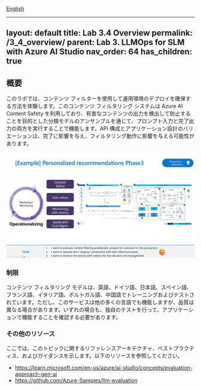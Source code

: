 [English](README.md)

---
layout: default
title: Lab 3.4 Overview
permalink: /3_4_overview/
parent: Lab 3. LLMOps for SLM with Azure AI Studio
nav_order: 64
has_children: true
---

## 概要
このラボでは、コンテンツ フィルターを使用して運用環境のデプロイを確保する方法を体験します。このコンテンツ フィルタリング システムは Azure AI Content Safety を利用しており、有害なコンテンツの出力を検出して防止することを目的とした分類モデルのアンサンブルを通じて、プロンプト入力と完了出力の両方を実行することで機能します。API 構成とアプリケーション設計のバリエーションは、完了に影響を与え、フィルタリング動作に影響を与える可能性があります。


![LLMOps](images/operation_requirements.jpg)

### 制限
コンテンツ フィルタリング モデルは、英語、ドイツ語、日本語、スペイン語、フランス語、イタリア語、ポルトガル語、中国語でトレーニングおよびテストされています。ただし、このサービスは他の多くの言語でも機能しますが、品質は異なる場合があります。いずれの場合も、独自のテストを行って、アプリケーションで機能することを確認する必要があります。

### その他のリソース
ここでは、このトピックに関するリファレンスアーキテクチャ、ベストプラクティス、およびガイダンスを示します。以下のリソースを参照してください。 

- https://learn.microsoft.com/en-us/azure/ai-studio/concepts/evaluation-approach-gen-ai
- https://github.com/Azure-Samples/llm-evaluation
